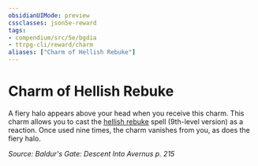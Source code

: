 ```yaml
---
obsidianUIMode: preview
cssclasses: json5e-reward
tags:
- compendium/src/5e/bgdia
- ttrpg-cli/reward/charm
aliases: ["Charm of Hellish Rebuke"]
---
```

# Charm of Hellish Rebuke

A fiery halo appears above your head when you receive this charm. This charm allows you to cast the [hellish rebuke](compendium/spells/hellish-rebuke.md) spell (9th-level version) as a reaction. Once used nine times, the charm vanishes from you, as does the fiery halo.

*Source: Baldur's Gate: Descent Into Avernus p. 215*